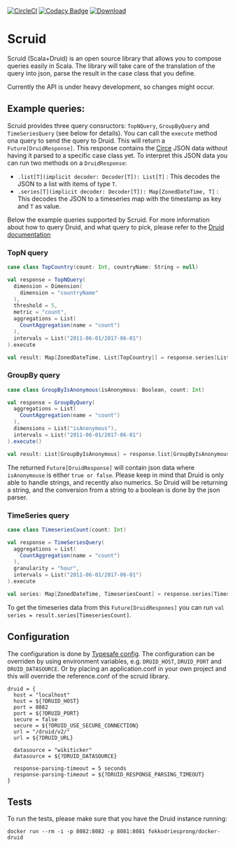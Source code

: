 [![CircleCI](https://circleci.com/gh/ing-bank/scruid.svg?style=svg)](https://circleci.com/gh/ing-bank/scruid)
[![Codacy Badge](https://api.codacy.com/project/badge/Grade/9b7c4adf8ad447efa9c7ea8a9ffda6b2)](https://www.codacy.com/app/fokko/scruid?utm_source=github.com&amp;utm_medium=referral&amp;utm_content=ing-bank/scruid&amp;utm_campaign=Badge_Grade)
[![Download](https://api.bintray.com/packages/ing-bank/maven-releases/scruid/images/download.svg)](https://bintray.com/ing-bank/maven-releases/scruid/_latestVersion)

# Scruid

Scruid (Scala+Druid) is an open source library that allows you to compose queries easily in Scala. The library will take care of the translation of the query into json, parse the result in the case class that you define.

Currently the API is under heavy development, so changes might occur.



## Example queries:

Scruid provides three query consructors: `TopNQuery`, `GroupByQuery` and `TimeSeriesQuery` (see below for details). You can call the `execute` method ona query to send the query to Druid. This will return a `Future[DruidResponse]`. This response contains the [Circe](http://circe.io) JSON data without having it parsed to a specific case class yet. To interpret this JSON data you can run two methods on a `DruidResponse`:

- `.list[T](implicit decoder: Decoder[T]): List[T]` : This decodes the JSON to a list with items of type `T`.
- `.series[T](implicit decoder: Decoder[T]): Map[ZonedDateTime, T]` : This decodes the JSON to a timeseries map with the timestamp as key and `T` as value.

Below the example queries supported by Scruid. For more information about how to query Druid, and what query to pick, please refer to the [Druid documentation](http://druid.io/docs/latest/querying/querying.html)

### TopN query
```scala
case class TopCountry(count: Int, countryName: String = null)

val response = TopNQuery(
  dimension = Dimension(
    dimension = "countryName"
  ),
  threshold = 5,
  metric = "count",
  aggregations = List(
    CountAggregation(name = "count")
  ),
  intervals = List("2011-06-01/2017-06-01")
).execute

val result: Map[ZonedDateTime, List[TopCountry]] = response.series[List[TopCountry]]
```


### GroupBy query

```scala
case class GroupByIsAnonymous(isAnonymous: Boolean, count: Int)

val response = GroupByQuery(
  aggregations = List(
    CountAggregation(name = "count")
  ),
  dimensions = List("isAnonymous"),
  intervals = List("2011-06-01/2017-06-01")
).execute()

val result: List[GroupByIsAnonymous] = response.list[GroupByIsAnonymous]
```

The returned `Future[DruidResponse]` will contain json data where `isAnonymouse` is either `true or false`. Please keep in mind that Druid is only able to handle strings, and recently also numerics. So Druid will be returning a string, and the conversion from a string to a boolean is done by the json parser.

### TimeSeries query

```scala
case class TimeseriesCount(count: Int)

val response = TimeSeriesQuery(
  aggregations = List(
    CountAggregation(name = "count")
  ),
  granularity = "hour",
  intervals = List("2011-06-01/2017-06-01")
).execute

val series: Map[ZonedDateTime, TimeseriesCount] = response.series[TimeseriesCount]
```

To get the timeseries data from this `Future[DruidRespones]` you can run `val series = result.series[TimeseriesCount]`.

## Configuration

The configuration is done by [Typesafe config](https://github.com/typesafehub/config). The configuration can be overriden by using environment variables, e.g. `DRUID_HOST`, `DRUID_PORT` and `DRUID_DATASOURCE`. Or by placing an application.conf in your own project and this will override the reference.conf of the scruid library.

```
druid = {
  host = "localhost"
  host = ${?DRUID_HOST}
  port = 8082
  port = ${?DRUID_PORT}
  secure = false
  secure = ${?DRUID_USE_SECURE_CONNECTION}
  url = "/druid/v2/"
  url = ${?DRUID_URL}

  datasource = "wikiticker"
  datasource = ${?DRUID_DATASOURCE}

  response-parsing-timeout = 5 seconds
  response-parsing-timeout = ${?DRUID_RESPONSE_PARSING_TIMEOUT}
}
```

## Tests

To run the tests, please make sure that you have the Druid instance running:

```
docker run --rm -i -p 8082:8082 -p 8081:8081 fokkodriesprong/docker-druid
```
